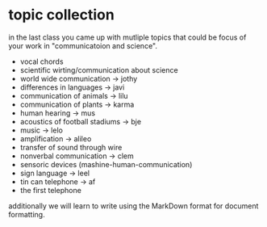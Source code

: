 # topic collection

in the last class you came up with mutliple topics that could be focus of your work in "communicatoion and science".

- vocal chords
- scientific wirting/communication about science
- world wide communication -> jothy
- differences in languages -> javi
- communication of animals  -> lilu
- communication of plants -> karma
- human hearing -> mus
- acoustics of football stadiums -> bje
- music -> lelo
- amplification -> alileo
- transfer of sound through wire
- nonverbal communication -> clem
- sensoric devices (mashine-human-communication)
- sign language -> leel
- tin can telephone -> af
- the first telephone

additionally we will learn to write using the MarkDown format for document formatting.

